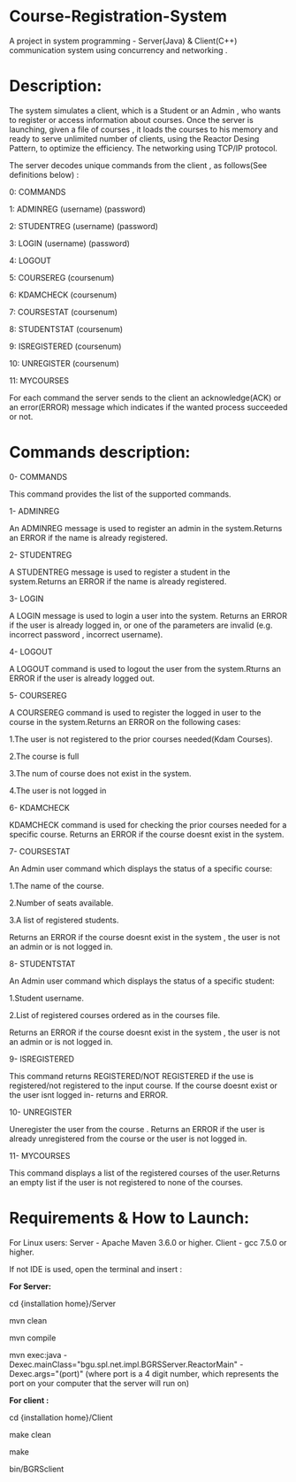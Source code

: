 # Course-Registration-System
A project in system programming - Server(Java) &amp; Client(C++) communication system using concurrency and networking .

# Description:

The system simulates a client, which is a Student or an Admin , who wants to register or access information about courses.
Once the server is launching, given a file of courses , it loads the courses to his memory and ready to serve unlimited number of clients,
using the Reactor Desing Pattern, to optimize the efficiency.
The networking using TCP/IP protocol.

The server decodes unique commands from the client , as follows(See definitions below) : 

0: COMMANDS

1: ADMINREG (username) (password)

2: STUDENTREG (username) (password)

3: LOGIN (username) (password)

4: LOGOUT

5: COURSEREG (coursenum)

6: KDAMCHECK (coursenum)

7: COURSESTAT (coursenum)

8: STUDENTSTAT (coursenum)

9: ISREGISTERED (coursenum)

10: UNREGISTER (coursenum)

11: MYCOURSES

For each command the server sends to the client an acknowledge(ACK) or an error(ERROR) message which indicates if the wanted process succeeded or not. 




# Commands description:

0- COMMANDS

This command provides the list of the supported commands.

1- ADMINREG

An ADMINREG message is used to register an admin in the system.Returns an ERROR if the name is already registered.

2- STUDENTREG

A STUDENTREG message is used to register a student in the system.Returns an ERROR if the name is already registered.

3- LOGIN

A LOGIN message is used to login a user into the system. Returns an ERROR if the user is already logged in, or one of the parameters are invalid (e.g. incorrect password , incorrect username).

4- LOGOUT

A LOGOUT command is used to logout the user from the system.Rturns an ERROR if the user is already logged out.

5- COURSEREG

A COURSEREG command is used to register the logged in user to the <num of course> course in the system.Returns an ERROR on the following cases:
	
1.The user is not registered to the prior courses needed(Kdam Courses).
	
2.The course is full
	
3.The num of course does not exist in the system.
	
4.The user is not logged in
	

6- KDAMCHECK

KDAMCHECK command is used for checking the prior courses needed for a specific course. Returns an ERROR if the course doesnt exist in the system.


7- COURSESTAT

An Admin user command which displays the status of a specific course: 
	
1.The name of the course.
	
2.Number of seats available.
	
3.A list of registered students.
	
	
Returns an ERROR if the course doesnt exist in the system , the user is not an admin or is not logged in.

	
8- STUDENTSTAT
	

An Admin user command which displays the status of a specific student:
	
1.Student username.
	
2.List of registered courses ordered as in the courses file.
	
Returns an ERROR if the course doesnt exist in the system , the user is not an admin or is not logged in.
	
	

9- ISREGISTERED

This command returns REGISTERED/NOT REGISTERED if the use is registered/not registered to the input course. If the course doesnt exist or the user isnt logged in- returns and ERROR.

10- UNREGISTER

Uneregister the user from the course . Returns an ERROR if the user is already unregistered from the course or the user is not logged in.

11- MYCOURSES

This command displays a list of the registered courses of the user.Returns an empty list if the user is not registered to none of the courses.


# Requirements & How to Launch:
	
For Linux users: Server - Apache Maven 3.6.0 or higher. Client - gcc 7.5.0 or higher.

If not IDE is used, open the terminal and insert :

**For Server:**
	
cd {installation home}/Server
	
mvn clean
	
mvn compile
	
mvn exec:java -Dexec.mainClass="bgu.spl.net.impl.BGRSServer.ReactorMain" -Dexec.args="(port)" (where port is a 4 digit number, which represents the port on your computer that the server will run on)
	
**For client :** 
	
cd {installation home}/Client

make clean
	
make
	
bin/BGRSclient <server ip> <server port>
	
